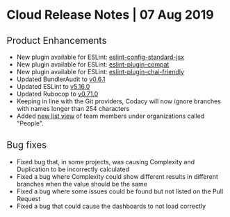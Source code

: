 # Cloud Release Notes | 07 Aug 2019

## <span style="font-weight: 400;">Product Enhancements</span>

-   <span style="font-weight: 400;">New plugin available for ESLint:
    [eslint-config-standard-jsx](https://www.npmjs.com/package/eslint-config-standard-jsx)</span>
-   <span style="font-weight: 400;">New plugin available for ESLint:
    [eslint-plugin-compat](https://www.npmjs.com/package/eslint-plugin-compat)</span>
-   <span style="font-weight: 400;">New plugin available for ESLint:
    [eslint-plugin-chai-friendly](https://www.npmjs.com/package/eslint-plugin-chai-friendly)</span>
-   <span style="font-weight: 400;">Updated BundlerAudit to
    [v0.6.1](https://github.com/rubysec/bundler-audit/releases/tag/v0.6.1)</span>
-   <span style="font-weight: 400;">Updated ESLint to
    [v5.16.0](https://eslint.org/blog/2019/03/eslint-v5.16.0-released)</span>
-   <span style="font-weight: 400;">Updated Rubocop to [<span
    sheets-value="{&quot;1&quot;:2,&quot;2&quot;:&quot;v0.71.0&quot;}"
    sheets-userformat="{&quot;2&quot;:33555009,&quot;3&quot;:{&quot;1&quot;:1},&quot;9&quot;:2,&quot;12&quot;:0,&quot;28&quot;:1}">v0.71.0</span>](https://github.com/rubocop-hq/rubocop/releases/tag/v0.71.0)</span>
-   Keeping in line with the Git providers, Codacy will now ignore
    branches with names longer than 254 characters
-   <span style="font-weight: 400;">Added [new list
    view](https://support.codacy.com/hc/en-us/articles/360009340553-Creating-and-managing-teams)
    of team members under organizations called "People". </span>

## <span style="font-weight: 400;">Bug fixes</span>

-   <span style="font-weight: 400;">Fixed bug that, in some projects,
    was causing Complexity and Duplication to be incorrectly
    calculated</span>
-   <span style="font-weight: 400;">Fixed a bug where Complexity could
    show different results in different branches when the value should
    be the same</span>
-   <span style="font-weight: 400;">Fixed a bug where some issues could
    be found but not listed on the Pull Request</span>
-   <span style="font-weight: 400;">Fixed a bug that could cause the
    dashboards to not load correctly</span>
